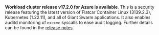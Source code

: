 **Workload cluster release v17.2.0 for Azure is available**. This is a security release featuring the latest version of Flatcar Container Linux (3139.2.3), Kubernetes (1.22.11), and all of Giant Swarm applications. It also enables auditd monitoring of `execve` syscalls to ease audit logging. Further details can be found in the [release notes](https://docs.giantswarm.io/changes/workload-cluster-releases-azure/releases/azure-v17.2.0/).
